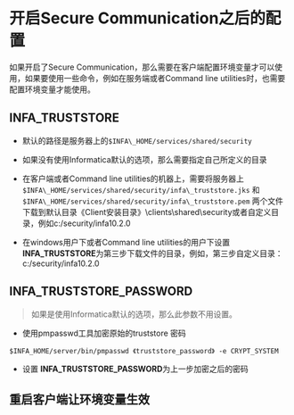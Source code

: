 # 开启Secure Communication之后的配置

如果开启了Secure Communication，那么需要在客户端配置环境变量才可以使用，如果要使用一些命令，例如在服务端或者Command line utilities时，也需要配置环境变量才能使用。



## INFA\_TRUSTSTORE

* 默认的路径是服务器上的`$INFA\_HOME/services/shared/security`

* 如果没有使用Informatica默认的选项，那么需要指定自己所定义的目录

* 在客户端或者Command line utilities的机器上，需要将服务器上`$INFA\_HOME/services/shared/security/infa\_truststore.jks`  和`$INFA\_HOME/services/shared/security/infa\_truststore.pem` 两个文件下载到默认目录《Client安装目录》\clients\shared\security或者自定义目录，例如c:/security/infa10.2.0

* 在windows用户下或者Command line utilities的用户下设置**INFA_TRUSTSTORE**为第三步下载文件的目录，例如，第三步自定义目录：c:/security/infa10.2.0

## INFA\_TRUSTSTORE\_PASSWORD

> 如果是使用Informatica默认的选项，那么此参数不用设置。

* 使用pmpasswd工具加密原始的truststore 密码
```shell
$INFA_HOME/server/bin/pmpasswd 《truststore_password》 -e CRYPT_SYSTEM
```
* 设置 **INFA\_TRUSTSTORE\_PASSWORD**为上一步加密之后的密码

## 重启客户端让环境变量生效
 



